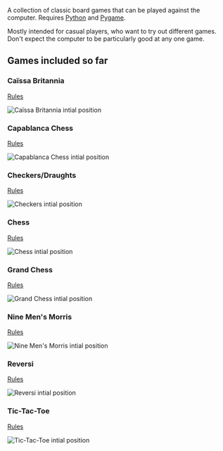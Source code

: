 A collection of classic board games that can be played against the computer. Requires [Python](https://www.python.org/downloads/) and [Pygame](https://www.pygame.org/wiki/GettingStarted).

Mostly intended for casual players, who want to try out different games. Don't expect the computer to be particularly good at any one game.

## Games included so far
### Caïssa Britannia
[Rules](https://www.chessvariants.com/large.dir/british.html)

![Caïssa Britannia intial position](img/screenshots/caissa.png)

### Capablanca Chess
[Rules](https://www.chessvariants.org/large.dir/capablanca.html)

![Capablanca Chess intial position](img/screenshots/capablanca.png)

### Checkers/Draughts
[Rules](https://wcdf.net/rules.htm)

![Checkers intial position](img/screenshots/checkers.png)

### Chess
[Rules](https://handbook.fide.com/chapter/E012023)

![Chess intial position](img/screenshots/chess.png)

### Grand Chess
[Rules](https://www.chessvariants.com/large.dir/freeling.html)

![Grand Chess intial position](img/screenshots/grandchess.png)

### Nine Men's Morris
[Rules](https://library.slmath.org/books/Book29/files/gasser.pdf)

![Nine Men's Morris intial position](img/screenshots/morris.png)

### Reversi
[Rules](https://www.worldothello.org/about/about-othello/othello-rules/official-rules/english)

![Reversi intial position](img/screenshots/reversi.png)

### Tic-Tac-Toe
[Rules](https://en.wikipedia.org/wiki/Tic-tac-toe)

![Tic-Tac-Toe intial position](img/screenshots/tictactoe.png)
